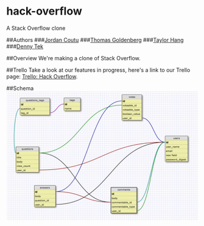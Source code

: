# hack-overflow
A Stack Overflow clone

##Authors
###[Jordan Coutu](https://github.com/JMC11)
###[Thomas Goldenberg](https://github.com/tgoldenberg)
###[Taylor Hang](https://github.com/sixthand6th)
###[Denny Tek](https://github.com/tekd)

##Overview
We're making a clone of Stack Overflow.

##Trello
Take a look at our features in progress, here's a link to our Trello page: [Trello: Hack Overflow](https://trello.com/hackoverflow).

##Schema
![schema](/images/schema.png "schema")

